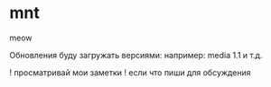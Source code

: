 # mnt
meow

Обновления буду загружать версиями:
например: media 1.1 и т.д.

! просматривай мои заметки
! если что пиши для обсуждения
